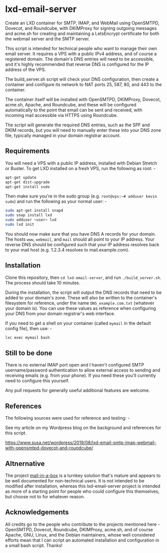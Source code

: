 # lxd-email-server
Create an LXD container for SMTP, IMAP, and WebMail using OpenSMTPD, Dovecot, and Roundcube, with DKIMProxy for signing outgoing messages and acme.sh for creating and maintaining a LetsEncrypt certificate for both the webmail server and the SMTP server.

This script is intended for technical people who want to manage their own email server. It requires a VPS with a public IPv4 address, and of course a registered domain. The domain's DNS entries will need to be accessible, and it's highly recommended that reverse DNS is configured for the IP address of the VPS.

The build_server.sh script will check your DNS configuration, then create a container and configure its network to NAT ports 25, 587, 80, and 443 to the container.

The container itself will be installed with OpenSMTPD, DKIMProxy, Dovecot, acme.sh, Apache, and Roundcube, and these will be configured automatically to the point that email can be sent and received, with incoming mail accessible via HTTPS using Roundcube.

The script will generate the required DNS entries, such as the SPF and DKIM records, but you will need to manually enter these into your DNS zone file, typically managed in your domain registrar account.

## Requirements
You will need a VPS with a public IP address, installed with Debian Stretch or Buster. To get LXD installed on a fresh VPS, run the following as root: -
```bash
apt-get update
apt-get dist-upgrade
apt-get install sudo
```
Then make sure you're in the sudo group (e.g. `root@vps:~# adduser kevin sudo`) and run the following as your normal user: -
```bash
sudo apt-get install snapd
sudo snap install lxd
sudo adduser <user> lxd
sudo lxd init
```
You should now make sure that you have DNS A records for your domain. The hosts `www`, `webmail`, and `mail` should all point to your IP address. Your reverse DNS should be configured such that your IP address resolves back to your mail host (e.g. 1.2.3.4 resolves to mail.example.com).
## Installation
Clone this repository, then `cd lxd-email-server`, and run `./build_server.sh`. The process should take 10 minutes.

During the installation, the script will output the DNS records that need to be added to your domain's zone. These will also be written to the container's filesystem for reference, under the name `DNS_example.com.txt` (whatever your domain is). You can use these values as reference when configuring your DNS from your domain registrar's web interface.

If you need to get a shell on your container (called `mymail` in the default config file), then use: -
```bash
lxc exec mymail bash
```

## Still to be done
There is no external IMAP port open and I haven't configured SMTP username/password authentication to allow external access to sending and receiving emails (e.g. from your phone). If you need these you'll currently need to configure this yourself.

Any pull requests for generally useful additional features are welcome.

## References
The following sources were used for reference and testing: -

See my article on my Wordpress blog on the background and references for this script.

https://www.susa.net/wordpress/2019/08/lxd-email-smtp-imap-webmail-with-opensmtpd-dovecot-and-roundcube/


## Altnernative
The project [mail-in-a-box](https://github.com/mail-in-a-box/mailinabox) is a turnkey solution that's mature and appears to be well documented for non-technical users. It is not intended to be modified after installation, whereas this lxd-email-server project is intended as more of a starting point for people who could configure this themselves, but choose not to for whatever reason.

## Acknowledgements
All credits go to the people who contribute to the projects mentioned here - OpenSMTPD, Dovecot, Roundcube, DKIMProxy, acme.sh, and of course Apache, GNU, Linux, and the Debian maintainers, whose well considered efforts mean that I can script an automated installation and configuration in a small bash script. Thanks!
